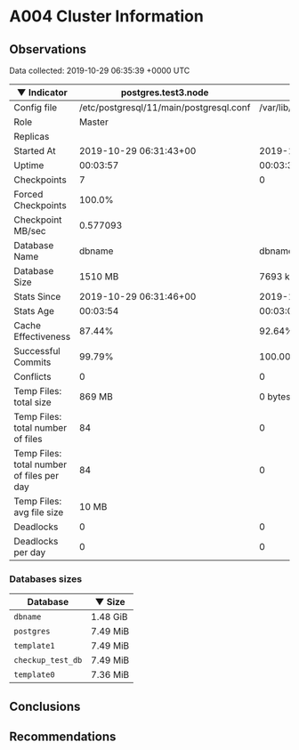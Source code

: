 # A004 Cluster Information #

## Observations ##
Data collected: 2019-10-29 06:35:39 +0000 UTC  

|&#9660;&nbsp;Indicator | postgres.test3.node | postgres.test1.node | postgres.test2.node |
|--------|-------|-------- |-------- |
|Config file |/etc/postgresql/11/main/postgresql.conf|/var/lib/postgresql/11/data1/postgresql.conf|/var/lib/postgresql/11/data2/postgresql.conf|
|Role |Master|<no value>|<no value>|
|Replicas ||<no value>|<no value>|
|Started At |2019-10-29&nbsp;06:31:43+00|2019-10-29 06:31:51+00|2019-10-29 06:31:55+00|
|Uptime |00:03:57|00:03:32|00:03:37|
|Checkpoints |7|0|0|
|Forced Checkpoints |100.0%|<no value>|<no value>|
|Checkpoint MB/sec |0.577093|<no value>|<no value>|
|Database Name |dbname|dbname|dbname|
|Database Size |1510&nbsp;MB|7693 kB|7701 kB|
|Stats Since |2019-10-29&nbsp;06:31:46+00|2019-10-29 06:32:14+00|2019-10-29 06:32:14+00|
|Stats Age |00:03:54|00:03:09|00:03:18|
|Cache Effectiveness |87.44%|92.64%|92.64%|
|Successful Commits |99.79%|100.00%|100.00%|
|Conflicts |0|0|0|
|Temp Files: total size |869&nbsp;MB|0 bytes|0 bytes|
|Temp Files: total number of files |84|0|0|
|Temp Files: total number of files per day |84|0|0|
|Temp Files: avg file size |10&nbsp;MB|<no value>|<no value>|
|Deadlocks |0|0|0|
|Deadlocks per day |0|0|0|


### Databases sizes ###

| Database | &#9660;&nbsp;Size |
|----------|--------|
| `dbname` | 1.48&nbsp;GiB |
| `postgres` | 7.49&nbsp;MiB |
| `template1` | 7.49&nbsp;MiB |
| `checkup_test_db` | 7.49&nbsp;MiB |
| `template0` | 7.36&nbsp;MiB |


## Conclusions ##


## Recommendations ##

